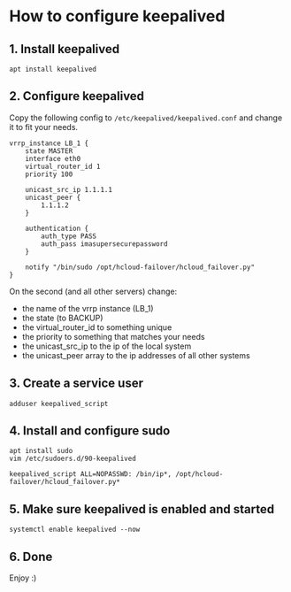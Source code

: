 # How to configure keepalived

## 1. Install keepalived  
```
apt install keepalived
```

## 2. Configure keepalived  
Copy the following config to `/etc/keepalived/keepalived.conf` and change it to fit your needs.

```
vrrp_instance LB_1 {
    state MASTER
    interface eth0
    virtual_router_id 1
    priority 100

    unicast_src_ip 1.1.1.1
    unicast_peer {
        1.1.1.2
    }

    authentication {
        auth_type PASS
        auth_pass imasupersecurepassword
    }

    notify "/bin/sudo /opt/hcloud-failover/hcloud_failover.py"
}
```

On the second (and all other servers) change:  
* the name of the vrrp instance (LB_1)
* the state (to BACKUP)
* the virtual_router_id to something unique
* the priority to something that matches your needs
* the unicast_src_ip to the ip of the local system
* the unicast_peer array to the ip addresses of all other systems

## 3. Create a service user
```
adduser keepalived_script
```

## 4. Install and configure sudo
```
apt install sudo
vim /etc/sudoers.d/90-keepalived
```

```
keepalived_script ALL=NOPASSWD: /bin/ip*, /opt/hcloud-failover/hcloud_failover.py*
```

## 5. Make sure keepalived is enabled and started
```
systemctl enable keepalived --now
```

## 6. Done
Enjoy :)
